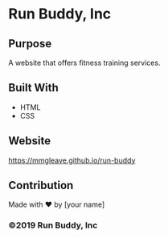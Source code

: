 # Run Buddy, Inc

## Purpose
A website that offers fitness training services. 

## Built With
* HTML
* CSS

## Website
https://mmgleave.github.io/run-buddy

## Contribution
Made with ❤️ by [your name]

### ©️2019 Run Buddy, Inc 
